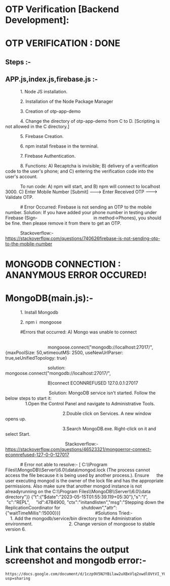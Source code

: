 # OTP Verification [Backend Development]:

# OTP VERIFICATION : DONE

## Steps :-

## APP.js,index.js,firebase.js :-

            1. Node JS installation.

            2. Installation of the Node Package Manager

            3. Creation of otp-app-demo

            4. Change the directory of otp-app-demo from C to D. [Scripting is not allowed in the C directory.]

            5. Firebase Creation.

            6. npm install firebase in the terminal.

            7. Firebase Authentication.

            8. Functions: A) Recaptcha is invisible; B) delivery of a verification code to the user's phone; and 
C) entering the verification code into the user's account.

            To run code: A) npm will start, and B) npm will connect to localhost 3000. C) Enter Mobile Number [Submit] ---> Enter Received OTP ---> Validate OTP.

            # Error Occurred: Firebase is not sending an OTP to the mobile number. Solution: If you have added your phone number in testing under Firebase (Sign-                                             in method->Phones), you should be fine. then please remove it from there to get an OTP.

            Stackoverflow:-https://stackoverflow.com/questions/740626firebase-is-not-sending-otp-to-the-mobile-number

# MONGODB CONNECTION : ANANYMOUS ERROR OCCURED!
# MongoDB(main.js):-

            1. Install Mongodb

            2. npm i  mongoose

            #Errors that occurred: A) Mongo was unable to connect                                                     

                                   mongoose.connect("mongodb://localhost:27017/", {maxPoolSize: 50,wtimeoutMS: 2500, useNewUrlParser:                                        true,seUnifiedTopology: true}

                                  solution: mongoose.connect("mongodb://localhost:27017/",


                                  B)connect ECONNREFUSED 127.0.0.1:27017

                                   Solution: MongoDB service isn't started. Follow the below steps to start it:
                                                            
                                              1.Open the Control Panel and navigate to Administrative Tools.

                                              2.Double click on Services. A new window opens up.

                                              3.Search MongoDB.exe. Right-click on it and select Start.

                                                Stackoverflow:-https://stackoverflow.com/questions/46523321/mongoerror-connect-econnrefused-127-0-0-127017    

            # Error not able to resolve:-
                            [ C:\\\\Program Files\\\\MongoDB\\\\Server\\\\6.0\\\\data\\mongod.lock (The process cannot access the file because it is being used by another process.). Ensure      the user executing mongod is the owner of the lock file and has the appropriate permissions. Also make sure that another mongod instance is not alreadyrunning on the C:\\\\Program Files\\\\MongoDB\\\\Server\\\\6.0\\\\data directory"}}
                            {"t":{"$date":"2023-05-15T01:55:39.119+05:30"},"s":"I",  "c":"REPL",     "id":4784900, "ctx":"initandlisten","msg":"Stepping down the ReplicationCoordinator for                 shutdown","attr":{"waitTimeMillis":15000}}]
            
              #Solutions Tried:-
                            1. Add the mongodb/service/bin directory to the Administration environment.
                            2. Change version of mongoose to stable version 6. 
                                    



 
# Link that contains the output screenshot and mongodb error:-
    https://docs.google.com/document/d/1czp9V5NJYBilaw2uXBxVlq2xwdlOVtVI_YGdXtxGwWU/edit?usp=sharing
     

 
